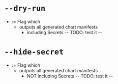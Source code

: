 # `--dry-run`
* := Flag which
  * outputs all generated chart manifests
    * including Secrets   -- TODO: test it --

# `--hide-secret`
* := Flag which
  * outputs all generated chart manifests
    * NOT including Secrets -- TODO: test it --
